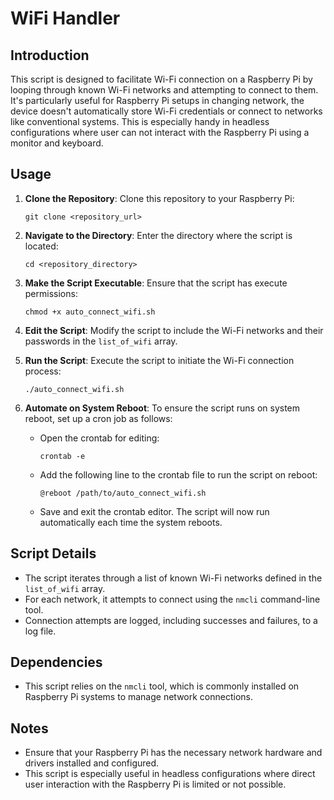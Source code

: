 # WiFi Handler

## Introduction

This script is designed to facilitate Wi-Fi connection on a Raspberry Pi by looping through known Wi-Fi networks and attempting to connect to them. It's particularly useful for Raspberry Pi setups in changing network, the device doesn't automatically store Wi-Fi credentials or connect to networks like conventional systems. This is especially handy in headless configurations where user can not interact with the Raspberry Pi using a monitor and keyboard.

## Usage

1. **Clone the Repository**: Clone this repository to your Raspberry Pi:

    ```
    git clone <repository_url>
    ```

2. **Navigate to the Directory**: Enter the directory where the script is located:

    ```
    cd <repository_directory>
    ```

3. **Make the Script Executable**: Ensure that the script has execute permissions:

    ```
    chmod +x auto_connect_wifi.sh
    ```

4. **Edit the Script**: Modify the script to include the Wi-Fi networks and their passwords in the `list_of_wifi` array.

5. **Run the Script**: Execute the script to initiate the Wi-Fi connection process:

    ```
    ./auto_connect_wifi.sh
    ```

6. **Automate on System Reboot**: To ensure the script runs on system reboot, set up a cron job as follows:
   
    - Open the crontab for editing:
      ```
      crontab -e
      ```
    - Add the following line to the crontab file to run the script on reboot:
      ```
      @reboot /path/to/auto_connect_wifi.sh
      ```
    - Save and exit the crontab editor. The script will now run automatically each time the system reboots.

## Script Details

- The script iterates through a list of known Wi-Fi networks defined in the `list_of_wifi` array.
- For each network, it attempts to connect using the `nmcli` command-line tool.
- Connection attempts are logged, including successes and failures, to a log file.

## Dependencies

- This script relies on the `nmcli` tool, which is commonly installed on Raspberry Pi systems to manage network connections.

## Notes

- Ensure that your Raspberry Pi has the necessary network hardware and drivers installed and configured.
- This script is especially useful in headless configurations where direct user interaction with the Raspberry Pi is limited or not possible.